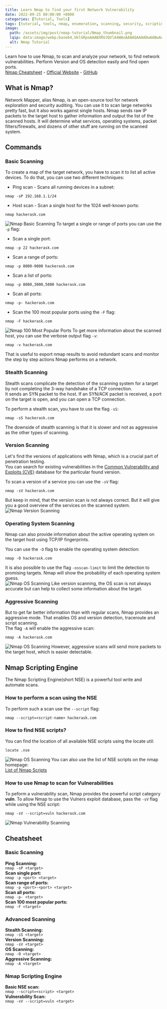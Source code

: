 ```yaml
---
title: Learn Nmap to find your first Network Vulnerability 
date: 2022-09-25 00:00:00 +8000
categories: [Tutorial, Tools]
tags: [tutorial, tools, nmap, enumeration, scanning, security, scripting, ports]
image:
  path: /assets/img/post/nmap-tutorial/Nmap_thumbnail.png 
  lqip: data:image/webp;base64,UklGRpoAAABXRUJQVlA4WAoAAAAQAAAADwAABwAAQUxQSDIAAAARL0AmbZurmr57yyIiqE8oiG0bejIYEQTgqiDA9vqnsUSI6H+oAERp2HZ65qP/VIAWAFZQOCBCAAAA8AEAnQEqEAAIAAVAfCWkAALp8sF8rgRgAP7o9FDvMCkMde9PK7euH5M1m6VWoDXf2FkP3BqV0ZYbO6NA/VFIAAAA
  alt: Nmap Tutorial
---
```

 
Learn how to use Nmap, to scan and analyze your network, to find network vulnerabilities. Perform Version and OS detection easily and find open ports.  
[Nmap Cheatsheet](#cheatsheet) - 
[Official Website](https://nmap.org/) -
[GitHub](https://github.com/nmap/nmap)
## What is Nmap?
Network Mapper, alias Nmap, is an open-source tool for network exploration and security auditing.
You can use it to scan large networks pretty fast, but it also works against single hosts. Nmap sends raw IP packets to the target host to gather information and output the list of the scanned hosts. It will determine what services, operating systems, packet filters/firewalls, and dozens of other stuff are running on the scanned system.
## Commands
### Basic Scanning
To create a map of the target network, you have to scan it to list all active devices. To do that, you can use two different techniques:  

- Ping scan - Scans all running devices in a subnet:
```shell
nmap -sP 192.168.1.1/24
```
- Host scan - Scan a single host for the 1024 well-known ports:
```shell
nmap hackerask.com
```
![Nmap Basic Scanning](/assets/img/post/nmap-tutorial/Nmap_basic-scan.png)
To target a single or range of ports you can use the `-p` flag:  

- Scan a single port:
```shell
nmap -p 22 hackerask.com
```
- Scan a range of ports:
```shell
nmap -p 8000-9000 hackerask.com
```
- Scan a list of ports:
```shell
nmap -p 8080,3000,5000 hackerask.com
```
- Scan all ports:
```shell
nmap -p- hackerask.com
```
- Scan the 100 most popular ports using the `-F` flag:
```shell
nmap -F hackerask.com
```
![Nmap 100 Most Popular Ports](/assets/img/post/nmap-tutorial/Nmap_popular-port-scan.png)
To get more information about the scanned host, you can use the verbose output flag `-v`:
```shell
nmap -v hackerask.com
```
That is useful to export nmap results to avoid redundant scans and monitor the step by step actions Nmap performs on a network.
### Stealth Scanning
Stealth scans complicate the detection of the scanning system for a target by not completing the 3-way handshake of a TCP connection.  
It sends an SYN packet to the host. If an SYN/ACK packet is received, a port on the target is open, and you can open a TCP connection.  

To perform a stealth scan, you have to use the flag `-sS`:
```shell
nmap -sS hackerask.com
```
The downside of stealth scanning is that it is slower and not as aggressive as the other types of scanning.
### Version Scanning
Let's find the versions of applications with Nmap, which is a crucial part of penetration testing.  
You can search for existing vulnerabilities in the [Common Vulnerability and Exploits (CVE)](https://cve.mitre.org/) database for the particular found version.

To scan a version of a service you can use the `-sV` flag:  
```shell
nmap -sV hackerask.com
```
But keep in mind, that the version scan is not always correct. But it will give you a good overview of the services on the scanned system.
![Nmap Version Scanning](/assets/img/post/nmap-tutorial/Nmap_version-scan.png)
### Operating System Scanning
Nmap can also provide information about the active operating system on the target host using TCP/IP fingerprints.

You can use the `-O` flag to enable the operating system detection:  
```shell
nmap -O hackerask.com
```
It is also possible to use the flag `-osscan-limit` to limit the detection to promising targets. Nmap will show the probability of each operating system guess.  
![Nmap OS Scanning](/assets/img/post/nmap-tutorial/Nmap_os-scan.png)
Like version scanning, the OS scan is not always accurate but can help to collect some information about the target.
### Aggressive Scanning
But to get far better information than with regular scans, Nmap provides an aggressive mode. That enables OS and version detection, traceroute and script scanning.  
The flag `-A` will enable the aggressive scan:
```shell
nmap -A hackerask.com
```
![Nmap OS Scanning](/assets/img/post/nmap-tutorial/Nmap_aggressive-scan.png)
However, aggressive scans will send more packets to the target host, which is easier detectable.
## Nmap Scripting Engine
The Nmap Scripting Engine(short NSE) is a powerful tool write and automate scans.
### How to perform a scan using the NSE
To perform such a scan use the `--script` flag:
```shell
nmap --script=<script-name> hackerask.com
```
### How to find NSE scripts?
You can find the location of all available NSE scripts using the locate util:
```shell
locate .nse
```
![Nmap OS Scanning](/assets/img/post/nmap-tutorial/Nmap_script-locate.png)
You can also use the list of NSE scripts on the nmap homepage:  
[List of Nmap Scripts](https://nmap.org/nsedoc/scripts/)
### How to use Nmap to scan for Vulnerabilities
To peform a vulnerability scan, Nmap provides the powerful script category <b>vuln</b>. To allow Nmap to use the Vulners exploit database, pass the `-sV` flag while using the NSE script:
```shell
nmap -sV --script=vuln hackerask.com
```
![Nmap Vulnerability Scanning](/assets/img/post/nmap-tutorial/Nmap_vuln-scan.png)


<h2 id="cheatsheet">Cheatsheet</h2>
<div id="cheatsheet">
<h3>Basic Scanning</h3>
    <div class="row">
        <div class="col-md-5">
            <b>Ping Scanning:</b><br>
            <code>nmap -sP &lt;target&gt;</code>
        </div>
        <div class="col-md-5">
            <b>Scan single port:</b><br>
            <code>nmap -p &lt;port&gt; &lt;target&gt;</code>
        </div>
        <div class="col-md-5">
            <b>Scan range of ports:</b><br>
            <code>nmap -p &lt;port&gt;-&lt;port&gt; &lt;target&gt;</code>
        </div>
        <div class="col-md-5">
            <b>Scan all ports:</b><br>
            <code>nmap -p- &lt;target&gt;</code>
        </div>
        <div class="col-md-5">
            <b>Scan 100 most popular ports:</b><br>
            <code>nmap -F &lt;target&gt;</code>
        </div>
    </div>
<h3>Advanced Scanning</h3>
    <div class="row">
        <div class="col-md-5">
            <b>Stealth Scanning:</b><br>
            <code>nmap -sS &lt;target&gt;</code>
        </div>
        <div class="col-md-5">
            <b>Version Scanning:</b><br>
            <code>nmap -sV &lt;target&gt;</code>
        </div>
        <div class="col-md-5">
            <b>OS Scanning:</b><br>
            <code>nmap -O &lt;target&gt;</code>
        </div>
        <div class="col-md-5">
            <b>Aggressive Scanning:</b><br>
            <code>nmap -A &lt;target&gt;</code>
        </div>
    </div>
<h3>Nmap Scripting Engine</h3>
    <div class="row">
        <div class="col-md-5">
            <b>Basic NSE scan:</b><br>
            <code>nmap --script=&lt;script&gt; &lt;target&gt;</code>
        </div>
        <div class="col-md-5">
            <b>Vulnerability Scan:</b><br>
            <code>nmap -sV --script=vuln &lt;target&gt;</code>
        </div>
    </div>
</div>
